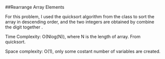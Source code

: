 ##Rearrange Array Elements

For this problem, I used the quicksort algorithm from the class to sort the array in descending order, and the two integers are obtained by combine the digit together . 

Time Complexity: O(Nlog(N)), where N is the length of array. From quicksort. 

Space complexity: O(1), only some costant number of variables are created.